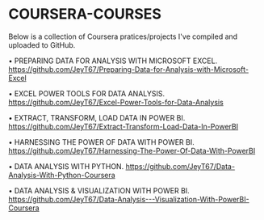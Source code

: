 # COURSERA-COURSES

Below is a collection of Coursera pratices/projects I've compiled and uploaded to GitHub.

• PREPARING DATA FOR ANALYSIS WITH MICROSOFT EXCEL. https://github.com/JeyT67/Preparing-Data-for-Analysis-with-Microsoft-Excel

• EXCEL POWER TOOLS FOR DATA ANALYSIS. https://github.com/JeyT67/Excel-Power-Tools-for-Data-Analysis

• EXTRACT, TRANSFORM, LOAD DATA IN POWER BI. https://github.com/JeyT67/Extract-Transform-Load-Data-In-PowerBI

• HARNESSING THE POWER OF DATA WITH POWER BI. https://github.com/JeyT67/Harnessing-The-Power-Of-Data-With-PowerBI

• DATA ANALYSIS WITH PYTHON. https://github.com/JeyT67/Data-Analysis-With-Python-Coursera

• DATA ANALYSIS & VISUALIZATION WITH POWER BI. https://github.com/JeyT67/Data-Analysis---Visualization-With-PowerBI-Coursera
